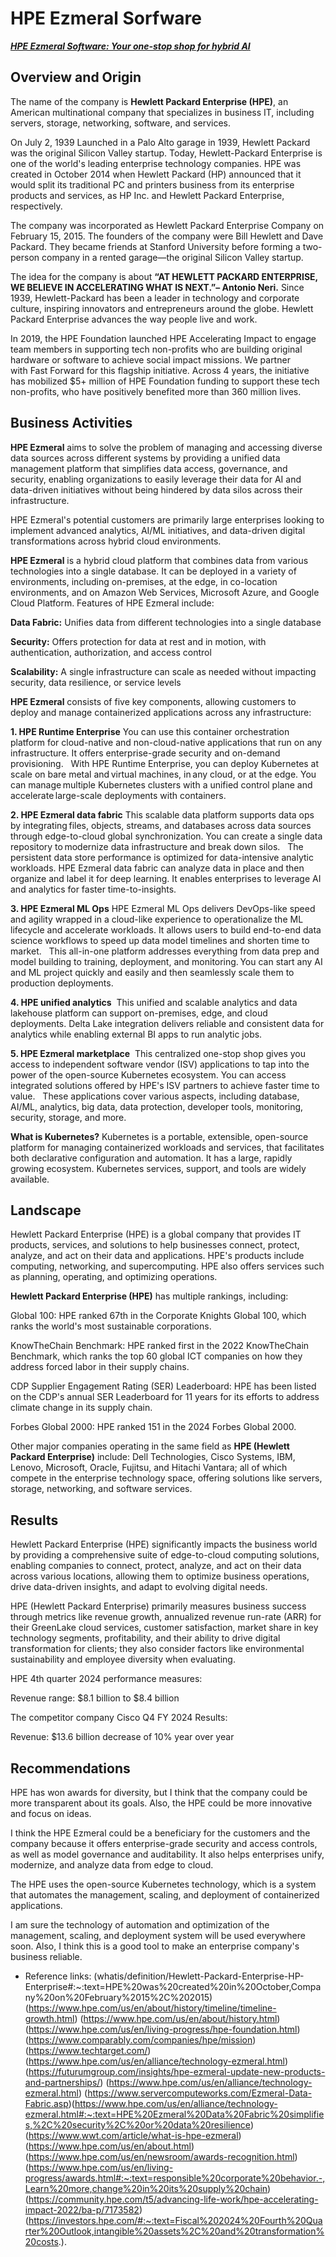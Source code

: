 # HPE Ezmeral Sorfware 



[***HPE Ezmeral Software: Your one-stop shop for hybrid AI***](https://www.youtube.com/watch?v=nap5PxYnuLs)        







## Overview and Origin

The name of the company is **Hewlett Packard Enterprise (HPE)**, an American multinational company that specializes in business IT, including servers, storage, networking, software, and services.

On July 2, 1939 Launched in a Palo Alto garage in 1939, Hewlett Packard was the original Silicon Valley startup. Today, Hewlett-Packard Enterprise is one of the world's leading enterprise technology companies. HPE was created in October 2014 when Hewlett Packard (HP) announced that it would split its traditional PC and printers business from its enterprise products and services, as HP Inc. and Hewlett Packard Enterprise, respectively. 

The company was incorporated as Hewlett Packard Enterprise Company on February 15, 2015. The founders of the company were Bill Hewlett and Dave Packard. They became friends at Stanford University before forming a two-person company in a rented garage—the original Silicon Valley startup. 

The idea for the company is about  **“AT HEWLETT PACKARD ENTERPRISE, WE BELIEVE IN ACCELERATING WHAT IS NEXT.”– Antonio Neri.**
Since 1939, Hewlett-Packard has been a leader in technology and corporate culture, inspiring innovators and entrepreneurs around the globe. Hewlett Packard Enterprise advances the way people live and work.

In 2019, the HPE Foundation launched HPE Accelerating Impact to engage team members in supporting tech non-profits who are building original hardware or software to achieve social impact missions. We partner with Fast Forward for this flagship initiative. Across 4 years, the initiative has mobilized $5+ million of HPE Foundation funding to support these tech non-profits, who have positively benefited more than 360 million lives.

## Business Activities

**HPE Ezmeral** aims to solve the problem of managing and accessing diverse data sources across different systems by providing a unified data management platform that simplifies data access, governance, and security, enabling organizations to easily leverage their data for AI and data-driven initiatives without being hindered by data silos across their infrastructure. 

HPE Ezmeral's potential customers are primarily large enterprises looking to implement advanced analytics, AI/ML initiatives, and data-driven digital transformations across hybrid cloud environments.

**HPE Ezmeral** is a hybrid cloud platform that combines data from various technologies into a single database. It can be deployed in a variety of environments, including on-premises, at the edge, in co-location environments, and on Amazon Web Services, Microsoft Azure, and Google Cloud Platform. Features of HPE Ezmeral include:

**Data Fabric:** Unifies data from different technologies into a single database 

**Security:** Offers protection for data at rest and in motion, with authentication, authorization, and access control

**Scalability:** A single infrastructure can scale as needed without impacting security, data resilience, or service levels 



**HPE Ezmeral** consists of five key components, allowing customers to deploy and manage containerized applications across any infrastructure:  

**1. HPE Runtime Enterprise**
You can use this container orchestration platform for cloud-native and non-cloud-native applications that run on any infrastructure. It offers enterprise-grade security and on-demand provisioning.  
With HPE Runtime Enterprise, you can deploy Kubernetes at scale on bare metal and virtual machines, in any cloud, or at the edge. You can manage multiple Kubernetes clusters with a unified control plane and accelerate large-scale deployments with containers.  

**2. HPE Ezmeral data fabric**
This scalable data platform supports data ops by integrating files, objects, streams, and databases across data sources through edge-to-cloud global synchronization. You can create a single data repository to modernize data infrastructure and break down silos.  
The persistent data store performance is optimized for data-intensive analytic workloads. HPE Ezmeral data fabric can analyze data in place and then organize and label it for deep learning. It enables enterprises to leverage AI and analytics for faster time-to-insights.

**3. HPE Ezmeral ML Ops**
HPE Ezmeral ML Ops delivers DevOps-like speed and agility wrapped in a cloud-like experience to operationalize the ML lifecycle and accelerate workloads. It allows users to build end-to-end data science workflows to speed up data model timelines and shorten time to market.  
This all-in-one platform addresses everything from data prep and model building to training, deployment, and monitoring. You can start any AI and ML project quickly and easily and then seamlessly scale them to production deployments.

**4. HPE unified analytics** 
This unified and scalable analytics and data lakehouse platform can support on-premises, edge, and cloud deployments. Delta Lake integration delivers reliable and consistent data for analytics while enabling external BI apps to run analytic jobs.

**5. HPE Ezmeral marketplace** 
This centralized one-stop shop gives you access to independent software vendor (ISV) applications to tap into the power of the open-source Kubernetes ecosystem. You can access integrated solutions offered by HPE's ISV partners to achieve faster time to value.  
These applications cover various aspects, including database, AI/ML, analytics, big data, data protection, developer tools, monitoring, security, storage, and more.  

**What is Kubernetes?** 
Kubernetes is a portable, extensible, open-source platform for managing containerized workloads and services, that facilitates both declarative configuration and automation. It has a large, rapidly growing ecosystem. Kubernetes services, support, and tools are widely available.



## Landscape

Hewlett Packard Enterprise (HPE) is a global company that provides IT products, services, and solutions to help businesses connect, protect, analyze, and act on their data and applications. HPE's products include computing, networking, and supercomputing. HPE also offers services such as planning, operating, and optimizing operations.

**Hewlett Packard Enterprise (HPE)** has multiple rankings, including:

Global 100: HPE ranked 67th in the Corporate Knights Global 100, which ranks the world's most sustainable corporations. 

KnowTheChain Benchmark: HPE ranked first in the 2022 KnowTheChain Benchmark, which ranks the top 60 global ICT companies on how they address forced labor in their supply chains. 

CDP Supplier Engagement Rating (SER) Leaderboard: HPE has been listed on the CDP's annual SER Leaderboard for 11 years for its efforts to address climate change in its supply chain. 

Forbes Global 2000: HPE ranked 151 in the 2024 Forbes Global 2000. 

Other major companies operating in the same field as **HPE (Hewlett Packard Enterprise)** include: Dell Technologies, Cisco Systems, IBM, Lenovo, Microsoft, Oracle, Fujitsu, and Hitachi Vantara; all of which compete in the enterprise technology space, offering solutions like servers, storage, networking, and software services. 

## Results

Hewlett Packard Enterprise (HPE) significantly impacts the business world by providing a comprehensive suite of edge-to-cloud computing solutions, enabling companies to connect, protect, analyze, and act on their data across various locations, allowing them to optimize business operations, drive data-driven insights, and adapt to evolving digital needs.


HPE (Hewlett Packard Enterprise) primarily measures business success through metrics like revenue growth, annualized revenue run-rate (ARR) for their GreenLake cloud services, customer satisfaction, market share in key technology segments, profitability, and their ability to drive digital transformation for clients; they also consider factors like environmental sustainability and employee diversity when evaluating.

HPE 4th quarter 2024 performance measures:

Revenue range: $8.1 billion to $8.4 billion 

The competitor company Cisco Q4 FY 2024 Results:

Revenue: $13.6 billion decrease of 10% year over year



## Recommendations

HPE has won awards for diversity, but I think that the company could be more transparent about its goals. Also, the HPE could be more innovative and focus on ideas.

I think the HPE Ezmeral could be a beneficiary for the customers and the company because it offers enterprise-grade security and access controls, as well as model governance and auditability. It also helps enterprises unify, modernize, and analyze data from edge to cloud.

The HPE uses the open-source Kubernetes technology, which is a system that automates the management, scaling, and deployment of containerized applications.

I am sure the technology of automation and optimization of the management, scaling, and deployment system will be used everywhere soon. Also, I think this is a good tool to make an enterprise company's business reliable.




*  Reference links: (whatis/definition/Hewlett-Packard-Enterprise-HP-Enterprise#:~:text=HPE%20was%20created%20in%20October,Company%20on%20February%2015%2C%202015) (https://www.hpe.com/us/en/about/history/timeline/timeline-growth.html) (https://www.hpe.com/us/en/about/history.html) (https://www.hpe.com/us/en/living-progress/hpe-foundation.html) (https://www.comparably.com/companies/hpe/mission) (https://www.techtarget.com/) (https://www.hpe.com/us/en/alliance/technology-ezmeral.html) (https://futurumgroup.com/insights/hpe-ezmeral-update-new-products-and-partnerships/) (https://www.hpe.com/us/en/alliance/technology-ezmeral.html) (https://www.servercomputeworks.com/Ezmeral-Data-Fabric.asp)(https://www.hpe.com/us/en/alliance/technology-ezmeral.html#:~:text=HPE%20Ezmeral%20Data%20Fabric%20simplifies,%2C%20security%2C%20or%20data%20resilience) (https://www.wwt.com/article/what-is-hpe-ezmeral)  (https://www.hpe.com/us/en/about.html) (https://www.hpe.com/us/en/newsroom/awards-recognition.html) (https://www.hpe.com/us/en/living-progress/awards.html#:~:text=responsible%20corporate%20behavior.-,Learn%20more,change%20in%20its%20supply%20chain)  (https://community.hpe.com/t5/advancing-life-work/hpe-accelerating-impact-2022/ba-p/7173582) (https://investors.hpe.com/#:~:text=Fiscal%202024%20Fourth%20Quarter%20Outlook,intangible%20assets%2C%20and%20transformation%20costs.).


